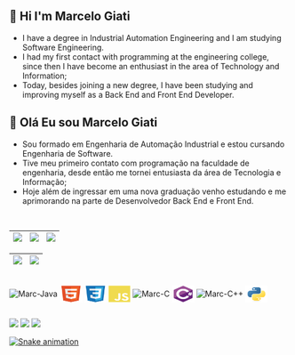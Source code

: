 ## 👋 Hi I'm Marcelo Giati

- I have a degree in Industrial Automation Engineering and I am studying Software Engineering.
- I had my first contact with programming at the engineering college, since then I have become an enthusiast in the area of Technology and Information;
- Today, besides joining a new degree, I have been studying and improving myself as a Back End and Front End Developer.

## 👋 Olá Eu sou Marcelo Giati

- Sou formado em Engenharia de Automação Industrial e estou cursando Engenharia de Software.
- Tive meu primeiro contato com programação na faculdade de engenharia, desde então me tornei entusiasta da área de Tecnologia e Informação; <br/>
- Hoje além de ingressar em uma nova graduação venho estudando e me aprimorando na parte de Desenvolvedor Back End e Front End.
<br>

<div style="display: inline_block">

  | ![](http://github-profile-summary-cards.vercel.app/api/cards/stats?username=MarceloGiati&theme=nord_dark) | ![](http://github-profile-summary-cards.vercel.app/api/cards/most-commit-language?username=MarceloGiati&theme=nord_dark) |  ![](http://github-profile-summary-cards.vercel.app/api/cards/repos-per-language?username=MarceloGiati&hide=Html&theme=nord_dark) |
| :-: | :-: | :-: |
  
  | ![](http://github-profile-summary-cards.vercel.app/api/cards/profile-details?username=MarceloGiati&theme=nord_dark) | ![](https://github-readme-streak-stats.herokuapp.com/?user=MarceloGiati&hide_border=true&date_format=M%20j%5B%2C%20Y%5D&background=2D3742&stroke=2D3742&ring=6bbbca&fire=6bbbca&currStreakNum=fff&sideNums=6bbbca&currStreakLabel=6bbbca&sideLabels=fff&dates=fff) |
| :-: | :-: |

</div>

<div 
  style="display: inline_block"><br>
  <img align="center" alt="Marc-Java" height="35" width="40" src="https://cdn.jsdelivr.net/gh/devicons/devicon/icons/java/java-original.svg"/>
  <img align="center" alt="Marc-HTML" height="30" width="40" src="https://raw.githubusercontent.com/devicons/devicon/master/icons/html5/html5-original.svg">
  <img align="center" alt="Marc-CSS" height="30" width="40" src="https://raw.githubusercontent.com/devicons/devicon/master/icons/css3/css3-original.svg">
  <img align="center" alt="Marc-Js" height="30" width="40" src="https://raw.githubusercontent.com/devicons/devicon/master/icons/javascript/javascript-plain.svg">    
  <img align="center" alt="Marc-C" height="30" width="40" src="https://cdn.jsdelivr.net/gh/devicons/devicon/icons/c/c-original.svg"/>             
  <img align="center" alt="Marc-Csharp" height="30" width="40" src="https://raw.githubusercontent.com/devicons/devicon/master/icons/csharp/csharp-original.svg">
  <img align="center" alt="Marc-C++" height="30" width="40"src="https://cdn.jsdelivr.net/gh/devicons/devicon/icons/cplusplus/cplusplus-original.svg"/>
  <img align="center" alt="Marc-Python" height="30" width="40" src="https://raw.githubusercontent.com/devicons/devicon/master/icons/python/python-original.svg">  
          
</div>
  
  ##
 
<div> 
  <a href= "https://www.linkedin.com/in/marcelo-giati" target="_blank"><img src="https://img.shields.io/badge/-LinkedIn-%230077B5?style=for-the-badge&logo=linkedin&logoColor=white" target="_blank"></a> 
  <a href= "mailto:mtgiati@gmail.com" target="_blank"><img src="https://img.shields.io/badge/Gmail-D14836?style=for-the-badge&logo=gmail&logoColor=white"></a>
  <a href= "https://api.whatsapp.com/send?phone=5519997350507&text=Gostaria%20de%20mais%20informa%C3%A7%C3%B5es%20sobre%20o%20suporte%20da%20API%20MyZAP"><img src=https://img.shields.io/badge/WhatsApp-25D366?style=for-the-badge&logo=whatsapp&logoColor=white>
  
  ![Snake animation](https://github.com/MarceloGiati/MarceloGiati/blob/output/github-contribution-grid-snake.svg)
  
</div>


<!--===========================================================================================================================================================-->
<!--Outras aparências para o github-->
<!--<div align="center">
  <a href="https://github.com/MarceloGiati">
  <img height="180em" src="https://github-readme-stats.vercel.app/api?username=marcelogiati&show_icons=true&theme=dark&include_all_commits=true&count_private=true"/>
  <img height="180em" src="https://github-readme-stats.vercel.app/api/top-langs/?username=marcelogiati&layout=compact&langs_count=7&theme=dark"/>
</div>-->
<br>
